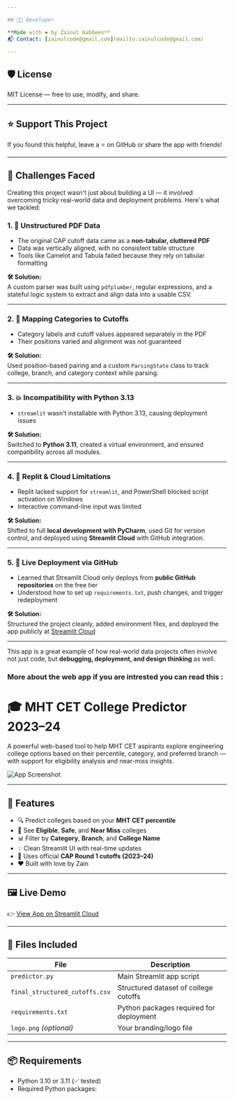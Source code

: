 ```yaml
---

## 🧑‍💻 Developer

**Made with ❤️ by Zainul Aabdeen**  
📬 Contact: [zainulcode@gmail.com](mailto:zainulcode@gmail.com)

---
```


## 🛡️ License

MIT License — free to use, modify, and share.

---

## ⭐️ Support This Project

If you found this helpful, leave a ⭐️ on GitHub or share the app with friends!

---

## 🧩 Challenges Faced

Creating this project wasn't just about building a UI — it involved overcoming tricky real-world data and deployment problems. Here's what we tackled:

### 1. 🧾 Unstructured PDF Data

- The original CAP cutoff data came as a **non-tabular, cluttered PDF**
- Data was vertically aligned, with no consistent table structure
- Tools like Camelot and Tabula failed because they rely on tabular formatting

**🛠 Solution:**  
A custom parser was built using `pdfplumber`, regular expressions, and a stateful logic system to extract and align data into a usable CSV.

---

### 2. 🔗 Mapping Categories to Cutoffs

- Category labels and cutoff values appeared separately in the PDF
- Their positions varied and alignment was not guaranteed

**🛠 Solution:**  
Used position-based pairing and a custom `ParsingState` class to track college, branch, and category context while parsing.

---

### 3. 💥 Incompatibility with Python 3.13

- `streamlit` wasn't installable with Python 3.13, causing deployment issues

**🛠 Solution:**  
Switched to **Python 3.11**, created a virtual environment, and ensured compatibility across all modules.

---

### 4. 🧨 Replit & Cloud Limitations

- Replit lacked support for `streamlit`, and PowerShell blocked script activation on Windows
- Interactive command-line input was limited

**🛠 Solution:**  
Shifted to full **local development with PyCharm**, used Git for version control, and deployed using **Streamlit Cloud** with GitHub integration.

---

### 5. 🚀 Live Deployment via GitHub

- Learned that Streamlit Cloud only deploys from **public GitHub repositories** on the free tier
- Understood how to set up `requirements.txt`, push changes, and trigger redeployment

**🛠 Solution:**  
Structured the project cleanly, added environment files, and deployed the app publicly at [Streamlit Cloud](https://streamlit.io/cloud)

---

This app is a great example of how real-world data projects often involve not just code, but **debugging, deployment, and design thinking** as well.

### More about the web app if you are intrested you can read this :
# 🎓 MHT CET College Predictor 2023–24

A powerful web-based tool to help MHT CET aspirants explore engineering college options based on their percentile, category, and preferred branch — with support for eligibility analysis and near-miss insights.

![App Screenshot](https://user-images.githubusercontent.com/your-username/your-logo-or-screenshot.png)

---

## 🚀 Features

- 🔍 Predict colleges based on your **MHT CET percentile**
- 🎯 See **Eligible**, **Safe**, and **Near Miss** colleges
- 📊 Filter by **Category**, **Branch**, and **College Name**
- 💡 Clean Streamlit UI with real-time updates
- 🧠 Uses official **CAP Round 1 cutoffs (2023–24)**
- ❤️ Built with love by Zain

---

## 🖼️ Live Demo

👉 [View App on Streamlit Cloud](https://your-app-url.streamlit.app)

---

## 📂 Files Included

| File                        | Description                                   |
|----------------------------|-----------------------------------------------|
| `predictor.py`             | Main Streamlit app script                     |
| `final_structured_cutoffs.csv` | Structured dataset of college cutoffs        |
| `requirements.txt`         | Python packages required for deployment       |
| `logo.png` *(optional)*    | Your branding/logo file                       |

---

## 📦 Requirements

- Python 3.10 or 3.11 (✅ tested)
- Required Python packages:


